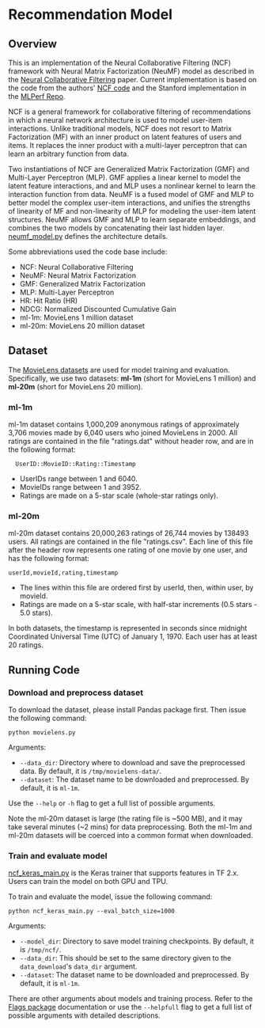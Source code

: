# Recommendation Model
## Overview
This is an implementation of the Neural Collaborative Filtering (NCF) framework with Neural Matrix Factorization (NeuMF) model as described in the [Neural Collaborative Filtering](https://arxiv.org/abs/1708.05031) paper. Current implementation is based on the code from the authors' [NCF code](https://github.com/hexiangnan/neural_collaborative_filtering) and the Stanford implementation in the [MLPerf Repo](https://github.com/mlperf/reference/tree/master/recommendation/pytorch).

NCF is a general framework for collaborative filtering of recommendations in which a neural network architecture is used to model user-item interactions. Unlike traditional models, NCF does not resort to Matrix Factorization (MF) with an inner product on latent features of users and items. It replaces the inner product with a multi-layer perceptron that can learn an arbitrary function from data.

Two instantiations of NCF are Generalized Matrix Factorization (GMF) and Multi-Layer Perceptron (MLP). GMF applies a linear kernel to model the latent feature interactions, and and MLP uses a nonlinear kernel to learn the interaction function from data. NeuMF is a fused model of GMF and MLP to better model the complex user-item interactions, and unifies the strengths of linearity of MF and non-linearity of MLP for modeling the user-item latent structures. NeuMF allows GMF and MLP to learn separate embeddings, and combines the two models by concatenating their last hidden layer. [neumf_model.py](neumf_model.py) defines the architecture details.

Some abbreviations used the code base include:
  - NCF: Neural Collaborative Filtering
  - NeuMF: Neural Matrix Factorization
  - GMF: Generalized Matrix Factorization
  - MLP: Multi-Layer Perceptron
  - HR: Hit Ratio (HR)
  - NDCG: Normalized Discounted Cumulative Gain
  - ml-1m: MovieLens 1 million dataset
  - ml-20m: MovieLens 20 million dataset

## Dataset
The [MovieLens datasets](http://files.grouplens.org/datasets/movielens/) are used for model training and evaluation. Specifically, we use two datasets: **ml-1m** (short for MovieLens 1 million) and **ml-20m** (short for MovieLens 20 million).

### ml-1m
ml-1m dataset contains 1,000,209 anonymous ratings of approximately 3,706 movies made by 6,040 users who joined MovieLens in 2000. All ratings are contained in the file "ratings.dat" without header row, and are in the following format:
```
  UserID::MovieID::Rating::Timestamp
```
  - UserIDs range between 1 and 6040.
  - MovieIDs range between 1 and 3952.
  - Ratings are made on a 5-star scale (whole-star ratings only).

### ml-20m
ml-20m dataset contains 20,000,263 ratings of 26,744 movies by 138493 users. All ratings are contained in the file "ratings.csv". Each line of this file after the header row represents one rating of one movie by one user, and has the following format:
```
userId,movieId,rating,timestamp
```
  - The lines within this file are ordered first by userId, then, within user, by movieId.
  - Ratings are made on a 5-star scale, with half-star increments (0.5 stars - 5.0 stars).

In both datasets, the timestamp is represented in seconds since midnight Coordinated Universal Time (UTC) of January 1, 1970. Each user has at least 20 ratings.

## Running Code

### Download and preprocess dataset
To download the dataset, please install Pandas package first. Then issue the following command:
```
python movielens.py
```
Arguments:
  * `--data_dir`: Directory where to download and save the preprocessed data. By default, it is `/tmp/movielens-data/`.
  * `--dataset`: The dataset name to be downloaded and preprocessed. By default, it is `ml-1m`.

Use the `--help` or `-h` flag to get a full list of possible arguments.

Note the ml-20m dataset is large (the rating file is ~500 MB), and it may take several minutes (~2 mins) for data preprocessing.
Both the ml-1m and ml-20m datasets will be coerced into a common format when downloaded.

### Train and evaluate model

[ncf_keras_main.py](ncf_keras_main.py) is the Keras trainer that supports
features in TF 2.x. Users can train the model on both GPU and TPU.

To train and evaluate the model, issue the following command:
```
python ncf_keras_main.py --eval_batch_size=1000
```
Arguments:
  * `--model_dir`: Directory to save model training checkpoints. By default, it is `/tmp/ncf/`.
  * `--data_dir`: This should be set to the same directory given to the `data_download`'s `data_dir` argument.
  * `--dataset`: The dataset name to be downloaded and preprocessed. By default, it is `ml-1m`.

There are other arguments about models and training process. Refer to the [Flags package](https://abseil.io/docs/python/guides/flags) documentation or use the `--helpfull` flag to get a full list of possible arguments with detailed descriptions.
